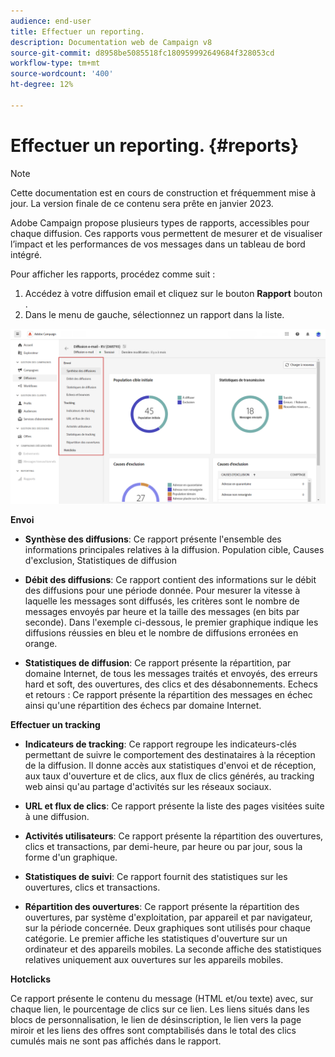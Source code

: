 ```yaml
---
audience: end-user
title: Effectuer un reporting.
description: Documentation web de Campaign v8
source-git-commit: d8958be5085518fc180959992649684f328053cd
workflow-type: tm+mt
source-wordcount: '400'
ht-degree: 12%

---
```


# Effectuer un reporting. {#reports}

>[!NOTE]
>
>Cette documentation est en cours de construction et fréquemment mise à jour. La version finale de ce contenu sera prête en janvier 2023.

<!--
detail delivery reports and how to access them

same content as in v7 (excepted for the navigation that is similar to AJO
-->

Adobe Campaign propose plusieurs types de rapports, accessibles pour chaque diffusion. Ces rapports vous permettent de mesurer et de visualiser l’impact et les performances de vos messages dans un tableau de bord intégré.

Pour afficher les rapports, procédez comme suit :

1. Accédez à votre diffusion email et cliquez sur le bouton **Rapport** bouton .
1. Dans le menu de gauche, sélectionnez un rapport dans la liste.

![](assets/reporting.png)

**Envoi**

* **Synthèse des diffusions**: Ce rapport présente l&#39;ensemble des informations principales relatives à la diffusion. Population cible, Causes d&#39;exclusion, Statistiques de diffusion

* **Débit des diffusions**: Ce rapport contient des informations sur le débit des diffusions pour une période donnée. Pour mesurer la vitesse à laquelle les messages sont diffusés, les critères sont le nombre de messages envoyés par heure et la taille des messages (en bits par seconde). Dans l&#39;exemple ci-dessous, le premier graphique indique les diffusions réussies en bleu et le nombre de diffusions erronées en orange.

* **Statistiques de diffusion**: Ce rapport présente la répartition, par domaine Internet, de tous les messages traités et envoyés, des erreurs hard et soft, des ouvertures, des clics et des désabonnements.
Echecs et retours : Ce rapport présente la répartition des messages en échec ainsi qu&#39;une répartition des échecs par domaine Internet.

**Effectuer un tracking**

* **Indicateurs de tracking**: Ce rapport regroupe les indicateurs-clés permettant de suivre le comportement des destinataires à la réception de la diffusion. Il donne accès aux statistiques d&#39;envoi et de réception, aux taux d&#39;ouverture et de clics, aux flux de clics générés, au tracking web ainsi qu&#39;au partage d&#39;activités sur les réseaux sociaux.

* **URL et flux de clics**: Ce rapport présente la liste des pages visitées suite à une diffusion.

* **Activités utilisateurs**: Ce rapport présente la répartition des ouvertures, clics et transactions, par demi-heure, par heure ou par jour, sous la forme d&#39;un graphique.

* **Statistiques de suivi**: Ce rapport fournit des statistiques sur les ouvertures, clics et transactions.

* **Répartition des ouvertures**: Ce rapport présente la répartition des ouvertures, par système d&#39;exploitation, par appareil et par navigateur, sur la période concernée. Deux graphiques sont utilisés pour chaque catégorie. Le premier affiche les statistiques d&#39;ouverture sur un ordinateur et des appareils mobiles. La seconde affiche des statistiques relatives uniquement aux ouvertures sur les appareils mobiles.

**Hotclicks**

Ce rapport présente le contenu du message (HTML et/ou texte) avec, sur chaque lien, le pourcentage de clics sur ce lien. Les liens situés dans les blocs de personnalisation, le lien de désinscription, le lien vers la page miroir et les liens des offres sont comptabilisés dans le total des clics cumulés mais ne sont pas affichés dans le rapport.



